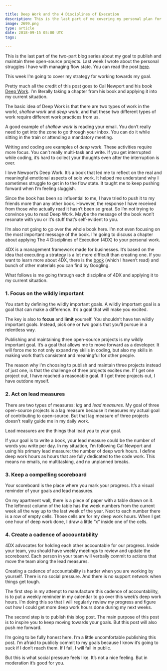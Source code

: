 ```yaml
---

title: Deep Work and the 4 Disciplines of Execution
description: This is the last part of me covering my personal plan for the rest of 2018
image: 2699.png
type: article
date: 2018-09-15 05:00 UTC
tags:

---
```


This is the last part of the two-part blog series about my goal to publish and maintain three open-source projects. Last week I wrote about the personal struggles I have with managing flow state. You can read the post [here](http://www.flashover.blog/posts/from-flow-to-crash-to-steady/).

This week I’m going to cover my strategy for working towards my goal.

Pretty much all the credit of this post goes to Cal Newport and his book [Deep Work](http://calnewport.com/books/deep-work/). I’m literally taking a chapter from his book and applying it into my current situation.

The basic idea of Deep Work is that there are two types of work in the world, *shallow work* and *deep work*, and that these two different types of work require different work practices from us.

A good example of *shallow work* is reading your email. You don’t really need to get into the zone to go through your inbox. You can do it while sitting in the train or attending a mandatory meeting.

Writing and coding are examples of *deep work*. These activities require more focus. You can’t really multi-task and write. If you get interrupted while coding, it’s hard to collect your thoughts even after the interruption is over.

I love Newport’s Deep Work. It’s a book that led me to reflect on the real and meaningful emotional aspects of solo work. It helped me understand why I sometimes struggle to get in to the flow state. It taught me to keep pushing forward when I’m feeling sluggish.

Since the book has been so influential to me, I have tried to push it to my friends more than any other book. However, the response I have received from those who actually read it hasn’t been so great. So I’m not trying to convince you to read Deep Work. Maybe the message of the book won’t resonate with you or it’s stuff that’s self-evident to you.

I’m also not going to go over the whole book here. I’m not even focusing on the most important message of the book. I’m going to discuss a chapter about applying The 4 Disciplines of Execution (4DX) to your personal work.

4DX is a management framework made for businesses. It’s based on the idea that executing a strategy is a lot more difficult than creating one. If you want to learn more about 4DX, there is the [book](https://www.amazon.com/The-Disciplines-Execution-Achieving-Important/dp/145162705X) (which I haven’t read) and bunch of other materials you can find by Googling.

What follows is me going through each discipline of 4DX and applying it to my current situation.

### 1. Focus on the wildly important

You start by defining the wildly important goals. A wildly important goal is a goal that can make a difference. It’s a goal that will make you excited.

The key is also to **focus** and **limit** yourself. You shouldn’t have ten wildly important goals. Instead, pick one or two goals that you’ll pursue in a relentless way.

Publishing and maintaining three open-source projects is my wildly important goal. It’s a goal that allows me to move forward as a developer. It will force me to not only expand my skills in coding, but also my skills in making work that’s consistent and meaningful for other people.

The reason why I'm choosing to publish and maintain three projects instead of just one, is that the challenge of three projects excites me. If I get one project out, I have reached a reasonable goal. If I get three projects out, I have outdone myself.

### 2. Act on lead measures

There are two types of measures: *lag* and *lead measures*. My goal of three open-source projects is a lag measure because it measures my actual goal of contributing to open-source. But that lag measure of three projects doesn’t really guide me in my daily work.

Lead measures are the things that lead you to your goal.

If your goal is to write a book, your lead measure could be the number of words you write per day. In my situation, I’m following Cal Newport and using his primary lead measure: the number of deep work hours. I define deep work hours as hours that are fully dedicated to the code work. This means no emails, no multitasking, and no unplanned breaks.

### 3. Keep a compelling scoreboard

Your scoreboard is the place where you mark your progress. It’s a visual reminder of your goals and lead measures.

On my apartment wall, there is a piece of paper with a table drawn on it. The leftmost column of the table has the week numbers from the current week all the way up to the last week of the year. Next to each number there is a row of empty cells. Those cells are for my deep work hours. When I get one hour of deep work done, I draw a little “x” inside one of the cells.

### 4. Create a cadence of accountability

4DX advocates for holding each other accountable for our progress. Inside your team, you should have weekly meetings to review and update the scoreboard. Each person in your team will verbally commit to actions that move the team along the lead measures.

Creating a cadence of accountability is harder when you are working by yourself. There is no social pressure. And there is no support network when things get tough.

The first step in my attempt to manufacture this cadence of accountability, is to put a weekly reminder in my calendar to go over this week’s deep work hours. I’m doing this so that I will regularly review my progress and figure out how I could get more deep work hours done during my next weeks.

The second step is to publish this blog post. The main purpose of this post is to inspire you to keep moving towards your goals. But this post will also push me forward.

I’m going to be fully honest here. I’m a little uncomfortable publishing this post. I’m afraid to publicly commit to my goals because I know it’s going to suck if I don’t reach them. If I fail, I will fail in public.

But this is what social pressure feels like. It’s not a nice feeling. But in moderation it’s good for you.

